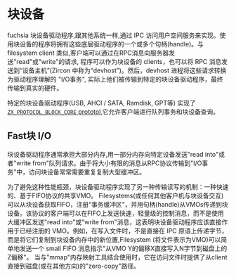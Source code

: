 <!--
# Block Devices

Fuchsia Block device drivers are, like other drivers on the system, implemented
as userspace services which are accessible via IPC. Programs using block devices
will have one or more handles to these underlying drivers. Similar to filesystem
clients, which may send “read” or “write” requests to servers by encoding these
requests within RPC messages, programs may act as clients to block devices, and
may transmit RPC messages to a “device host” (referred to as “devhost” within
Zircon). The devhost process then transforms these requests into
driver-understood “I/O transactions”, where they are actually transmitted to the
particular block device driver, and eventually to real hardware.

Particular block device drivers (USB, AHCI / SATA, Ramdisk, GPT, etc) implement
the [`ZX_PROTOCOL_BLOCK_CORE`
prototol](https://fuchsia.googlesource.com/zircon/+/master/system/public/zircon/device/block.h),
which allows clients to queue transactions and query the block device. -->

# 块设备

fuchsia 块设备驱动程序,跟其他系统一样,通过 IPC 访问用户空间服务来实现。使用块设备的程序将拥有这些底层驱动程序的一个或多个句柄(handle)。与 filesystem client 类似,客户端可以通过在RPC消息向服务器发送"read"或"write"的请求, 程序可以作为块设备的 clients，也可以将 RPC 消息发送到“设备主机”(Zircon 中称为“devhost”)。然后，devhost 进程将这些请求转换为驱动程序理解的 "I/O事务", 实际上他们被传输到特定的块设备驱动程序，最终传输到真实的硬件。

特定的块设备驱动程序(USB, AHCI / SATA, Ramdisk, GPT等) 实现了 [`ZX_PROTOCOL_BLOCK_CORE`
prototol](https://fuchsia.googlesource.com/zircon/+/master/system/public/zircon/device/block.h),它允许客户端进行队列事务和块设备查询。

<!--
## Fast Block I/O

Block device drivers are often responsible for taking large portions of memory,
and queueing requests to a particular device to either “read into” or “write
from” a portion of memory. Unfortunately, as a consequence of transmitting
messages of a limited size from an RPC protocol into an “I/O transaction”,
repeated copying of large buffers is often required to access block devices.

To avoid this performance bottleneck, the block device drivers implement
another mechanism to transmit reads and writes: a fast, FIFO-based protocol
which acts on a shared VMO. Filesystems (or any other client wishing to
interact with a block device) can acquire FIFOs from a block device, register a
“transaction buffer”, and pass handles to VMOs to the block device. Instead of
transmitting “read” or “write” messages with large buffers, a client of this
protocol can instead send a fast, lightweight control message on a FIFO,
indicating that the block device driver should act directly on the
already-registered VMO. For example, when writing to a file, rather than
passing bytes over IPC primitives directly, and copying them to a new location
in the block device’s memory, a filesystem (representing the file as a VMO)
could simply send a small FIFO message indicating “write N bytes directly from
offset X of VMO Y to offset Z on a disk”. When combined with the “mmap”
memory-mapping tools, this provides a “zero-copy” pathway directly from client
programs to disk (or in the other direction) when accessing files. -->

## Fast块 I/O

块设备驱动程序通常承担大部分内存,用一部分内存向特定设备发送"read into"或者"write from"队列请求。由于将大小有限的消息从RPC协议传输到"I/O事务"中，访问块设备常常需要重复复制大型缓冲区。

为了避免这种性能瓶颈，块设备驱动程序实现了另一种传输读写的机制：一种快速的、基于FIFO协议的共享VMO。 Filesystems(或任何其他客户机与块设备交互) 可以从块设备获取FIFO，注册“事务缓冲区”，并用句柄(handle)从VMOs传递到块设备。该协议的客户端可以在FIFO上发送快速，轻量级的控制消息，而不是使用大缓冲区发送"read into"或"write from"消息，这表明块设备驱动程序应该直接作用于已经注册的 VMO。例如，在写入文件时，不是直接在 IPC 原语上传递字节，而是将它们复制到块设备内存中的新位置,Filesystem (将文件表示为VMO)可以简单地发送一个 small FIFO 消息指示"从VMO Y的偏移X直接写入N字节到磁盘上的Z偏移"。 当与"mmap"内存映射工具结合使用时，它在访问文件时提供了从client直接到磁盘(或在其他方向)的"zero-copy"路径。
